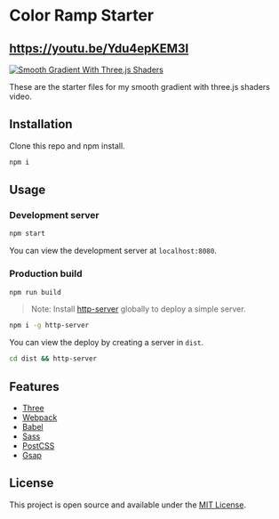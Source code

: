 # Color Ramp Starter
## https://youtu.be/Ydu4epKEM3I
[![Smooth Gradient With Three.js Shaders](https://user-images.githubusercontent.com/64514807/229800777-730c6d03-dc44-4308-9a76-d1cd39559725.png)](https://youtu.be/Ydu4epKEM3I)

These are the starter files for my smooth gradient with three.js shaders video.

## Installation

Clone this repo and npm install.

```bash
npm i
```

## Usage

### Development server

```bash
npm start
```

You can view the development server at `localhost:8080`.

### Production build

```bash
npm run build
```

> Note: Install [http-server](https://www.npmjs.com/package/http-server) globally to deploy a simple server.

```bash
npm i -g http-server
```

You can view the deploy by creating a server in `dist`.

```bash
cd dist && http-server
```

## Features

- [Three](https://threejs.org)
- [Webpack](https://webpack.js.org/)
- [Babel](https://babeljs.io/)
- [Sass](https://sass-lang.com/)
- [PostCSS](https://postcss.org/)
- [Gsap](https://greensock.com/gsap/)

## License

This project is open source and available under the [MIT License](LICENSE).
